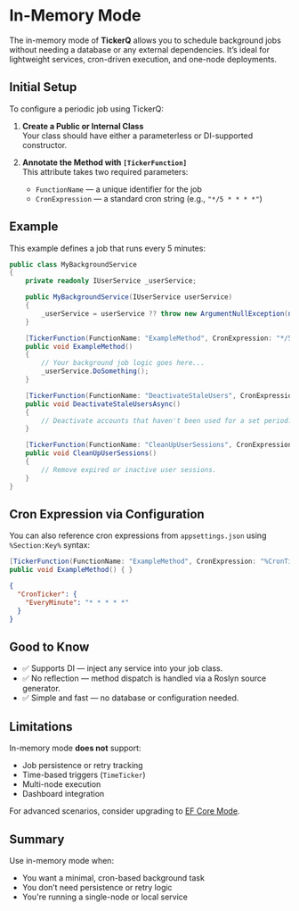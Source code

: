 # In-Memory Mode

The in-memory mode of **TickerQ** allows you to schedule background jobs without needing a database or any external dependencies. It’s ideal for lightweight services, cron-driven execution, and one-node deployments.


## Initial Setup

To configure a periodic job using TickerQ:

1. **Create a Public or Internal Class**  
   Your class should have either a parameterless or DI-supported constructor.

2. **Annotate the Method with `[TickerFunction]`**  
   This attribute takes two required parameters:
   - `FunctionName` — a unique identifier for the job
   - `CronExpression` — a standard cron string (e.g., `"*/5 * * * *"`)


## Example

This example defines a job that runs every 5 minutes:

```csharp
public class MyBackgroundService
{
    private readonly IUserService _userService;

    public MyBackgroundService(IUserService userService)
    {
        _userService = userService ?? throw new ArgumentNullException(nameof(userService));
    }

    [TickerFunction(FunctionName: "ExampleMethod", CronExpression: "*/5 * * * *")]
    public void ExampleMethod()
    {
        // Your background job logic goes here...
        _userService.DoSomething();
    }

    [TickerFunction(FunctionName: "DeactivateStaleUsers", CronExpression: "0 0 * * 0")]
    public void DeactivateStaleUsersAsync()
    {
        // Deactivate accounts that haven't been used for a set period.
    }

    [TickerFunction(FunctionName: "CleanUpUserSessions", CronExpression: "0 */2 * * *")]
    public void CleanUpUserSessions()
    {
        // Remove expired or inactive user sessions.
    }
}
```


## Cron Expression via Configuration

You can also reference cron expressions from `appsettings.json` using `%Section:Key%` syntax:

```csharp
[TickerFunction(FunctionName: "ExampleMethod", CronExpression: "%CronTicker:EveryMinute%")]
public void ExampleMethod() { }
```

```json
{
  "CronTicker": {
    "EveryMinute": "* * * * *"
  }
}
```


## Good to Know

- ✅ Supports DI — inject any service into your job class.
- ✅ No reflection — method dispatch is handled via a Roslyn source generator.
- ✅ Simple and fast — no database or configuration needed.


## Limitations

In-memory mode **does not** support:
- Job persistence or retry tracking
- Time-based triggers (`TimeTicker`)
- Multi-node execution
- Dashboard integration

For advanced scenarios, consider upgrading to [EF Core Mode](/examples/in-database-example).


## Summary

Use in-memory mode when:
- You want a minimal, cron-based background task
- You don’t need persistence or retry logic
- You're running a single-node or local service